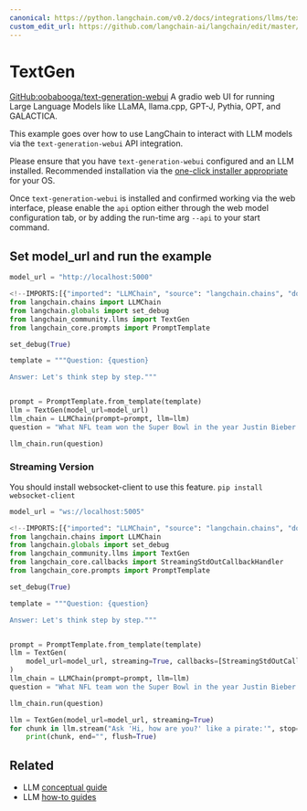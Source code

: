 ```yaml
---
canonical: https://python.langchain.com/v0.2/docs/integrations/llms/textgen/
custom_edit_url: https://github.com/langchain-ai/langchain/edit/master/docs/docs/integrations/llms/textgen.ipynb
---
```


# TextGen

[GitHub:oobabooga/text-generation-webui](https://github.com/oobabooga/text-generation-webui) A gradio web UI for running Large Language Models like LLaMA, llama.cpp, GPT-J, Pythia, OPT, and GALACTICA.

This example goes over how to use LangChain to interact with LLM models via the `text-generation-webui` API integration.

Please ensure that you have `text-generation-webui` configured and an LLM installed.  Recommended installation via the [one-click installer appropriate](https://github.com/oobabooga/text-generation-webui#one-click-installers) for your OS.

Once `text-generation-webui` is installed and confirmed working via the web interface, please enable the `api` option either through the web model configuration tab, or by adding the run-time arg `--api` to your start command.

## Set model_url and run the example


```python
model_url = "http://localhost:5000"
```


```python
<!--IMPORTS:[{"imported": "LLMChain", "source": "langchain.chains", "docs": "https://api.python.langchain.com/en/latest/chains/langchain.chains.llm.LLMChain.html", "title": "TextGen"}, {"imported": "set_debug", "source": "langchain.globals", "docs": "https://api.python.langchain.com/en/latest/globals/langchain.globals.set_debug.html", "title": "TextGen"}, {"imported": "TextGen", "source": "langchain_community.llms", "docs": "https://api.python.langchain.com/en/latest/llms/langchain_community.llms.textgen.TextGen.html", "title": "TextGen"}, {"imported": "PromptTemplate", "source": "langchain_core.prompts", "docs": "https://api.python.langchain.com/en/latest/prompts/langchain_core.prompts.prompt.PromptTemplate.html", "title": "TextGen"}]-->
from langchain.chains import LLMChain
from langchain.globals import set_debug
from langchain_community.llms import TextGen
from langchain_core.prompts import PromptTemplate

set_debug(True)

template = """Question: {question}

Answer: Let's think step by step."""


prompt = PromptTemplate.from_template(template)
llm = TextGen(model_url=model_url)
llm_chain = LLMChain(prompt=prompt, llm=llm)
question = "What NFL team won the Super Bowl in the year Justin Bieber was born?"

llm_chain.run(question)
```

### Streaming Version

You should install websocket-client to use this feature.
`pip install websocket-client`


```python
model_url = "ws://localhost:5005"
```


```python
<!--IMPORTS:[{"imported": "LLMChain", "source": "langchain.chains", "docs": "https://api.python.langchain.com/en/latest/chains/langchain.chains.llm.LLMChain.html", "title": "TextGen"}, {"imported": "set_debug", "source": "langchain.globals", "docs": "https://api.python.langchain.com/en/latest/globals/langchain.globals.set_debug.html", "title": "TextGen"}, {"imported": "TextGen", "source": "langchain_community.llms", "docs": "https://api.python.langchain.com/en/latest/llms/langchain_community.llms.textgen.TextGen.html", "title": "TextGen"}, {"imported": "StreamingStdOutCallbackHandler", "source": "langchain_core.callbacks", "docs": "https://api.python.langchain.com/en/latest/callbacks/langchain_core.callbacks.streaming_stdout.StreamingStdOutCallbackHandler.html", "title": "TextGen"}, {"imported": "PromptTemplate", "source": "langchain_core.prompts", "docs": "https://api.python.langchain.com/en/latest/prompts/langchain_core.prompts.prompt.PromptTemplate.html", "title": "TextGen"}]-->
from langchain.chains import LLMChain
from langchain.globals import set_debug
from langchain_community.llms import TextGen
from langchain_core.callbacks import StreamingStdOutCallbackHandler
from langchain_core.prompts import PromptTemplate

set_debug(True)

template = """Question: {question}

Answer: Let's think step by step."""


prompt = PromptTemplate.from_template(template)
llm = TextGen(
    model_url=model_url, streaming=True, callbacks=[StreamingStdOutCallbackHandler()]
)
llm_chain = LLMChain(prompt=prompt, llm=llm)
question = "What NFL team won the Super Bowl in the year Justin Bieber was born?"

llm_chain.run(question)
```


```python
llm = TextGen(model_url=model_url, streaming=True)
for chunk in llm.stream("Ask 'Hi, how are you?' like a pirate:'", stop=["'", "\n"]):
    print(chunk, end="", flush=True)
```


## Related

- LLM [conceptual guide](/docs/concepts/#llms)
- LLM [how-to guides](/docs/how_to/#llms)